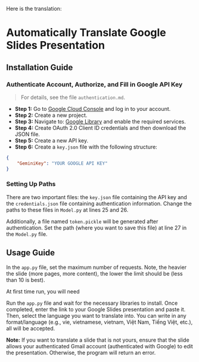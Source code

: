 Here is the translation:

# Automatically Translate Google Slides Presentation

## Installation Guide

### Authenticate Account, Authorize, and Fill in Google API Key

> For details, see the file `authentication.md`.

* **Step 1:** Go to [Google Cloud Console](https://console.cloud.google.com/) and log in to your account.
* **Step 2:** Create a new project.
* **Step 3:** Navigate to: [Google Library](https://console.cloud.google.com/apis/library) and enable the required services.
* **Step 4:** Create OAuth 2.0 Client ID credentials and then download the JSON file.
* **Step 5:** Create a new API key.
* **Step 6:** Create a `key.json` file with the following structure:

```json
{
    "GeminiKey": "YOUR GOOGLE API KEY"
}
```

### Setting Up Paths

There are two important files: the `key.json` file containing the API key and the `credentials.json` file containing authentication information. Change the paths to these files in `Model.py` at lines 25 and 26.

Additionally, a file named `token.pickle` will be generated after authentication. Set the path (where you want to save this file) at line 27 in the `Model.py` file.

## Usage Guide

In the `app.py` file, set the maximum number of requests. Note, the heavier the slide (more pages, more content), the lower the limit should be (less than 10 is best).

At first time run, you will need 

Run the `app.py` file and wait for the necessary libraries to install. Once completed, enter the link to your Google Slides presentation and paste it. Then, select the language you want to translate into. You can write in any format/language (e.g., vie, vietnamese, vietnam, Việt Nam, Tiếng Việt, etc.), all will be accepted.

**Note:** If you want to translate a slide that is not yours, ensure that the slide allows your authenticated Gmail account (authenticated with Google) to edit the presentation. Otherwise, the program will return an error.
